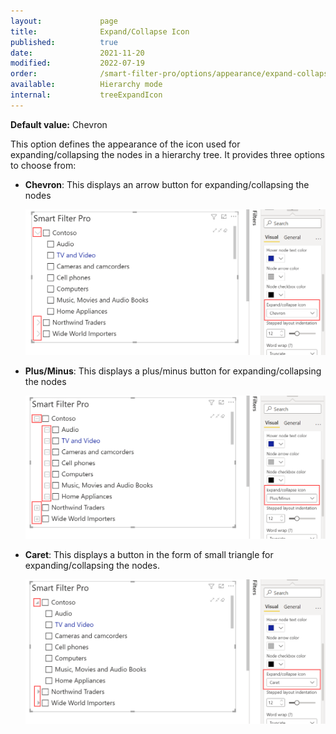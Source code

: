 ```yaml
---
layout:             page
title:              Expand/Collapse Icon
published:          true
date:               2021-11-20
modified:           2022-07-19
order:              /smart-filter-pro/options/appearance/expand-collapse-icon
available:          Hierarchy mode
internal:           treeExpandIcon
---
```

**Default value:** Chevron

This option defines the appearance of the icon used for expanding/collapsing the nodes in a hierarchy tree. It provides three options to choose from:

- **Chevron**: This displays an arrow button for expanding/collapsing the nodes  

    <img src="images/appearance-expand-chevron.png" width="600">   

- **Plus/Minus**: This displays a plus/minus button for expanding/collapsing the nodes  

    <img src="images/appearance-expand-plus.png" width="600">   

- **Caret**: This displays a button in the form of small triangle for expanding/collapsing the nodes.

    <img src="images/appearance-expand-caret.png" width="600">   

